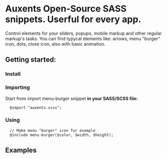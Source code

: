 # Auxents Open-Source SASS snippets. Userful for every app. 
Control elements for your sliders, popups, mobile markup and other regular markup's tasks. You can find typycal elements like: arrows, menu "burger" icon, dots, close icon, also with basic animation.
## Getting started:

### Install

### Importing 
Start from import menu-burger snippet **in your SASS/SCSS file:** 
```
  @import "auxents.scss";
```

### Using
```
  // Make menu "burger" icon for example
  @include menu-burger($color, $width, $height);
```

## Examples

### 

